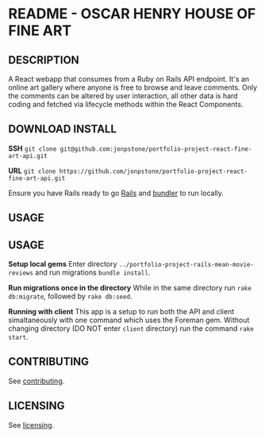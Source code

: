 # README - OSCAR HENRY HOUSE OF FINE ART

## DESCRIPTION

A React webapp that consumes from a Ruby on Rails API endpoint. It's an online art gallery where anyone is free to browse and leave comments. Only the comments can be altered by user interaction, all other data is hard coding and fetched via lifecycle methods within the React Components.

## DOWNLOAD INSTALL

**SSH**
`git clone git@github.com:jonpstone/portfolio-project-react-fine-art-api.git`

**URL**
`git clone https://github.com/jonpstone/portfolio-project-react-fine-art-api.git`

Ensure you have Rails ready to go [Rails](http://railsapps.github.io/installing-rails.html) and [bundler](https://github.com/bundler/bundler) to run locally.

## USAGE

## USAGE

**Setup local gems**
Enter directory `../portfolio-project-rails-mean-movie-reviews` and run migrations `bundle install`.

**Run migrations once in the directory**
While in the same directory run `rake db:migrate`, followed by `rake db:seed`.

**Running with client**
This app is a setup to run both the API and client simaltaneously with one command which uses the Foreman gem. Without changing directory (DO NOT enter `client` directory) run the command `rake start`.

## CONTRIBUTING

See [contributing](https://github.com/jonpstone/portfolio-project-rails-mean-movie-reviews/CONTRIBUTING.md).

## LICENSING

See [licensing](https://github.com/jonpstone/portfolio-project-rails-mean-movie-reviews/blob/master/LICENSE.md).
